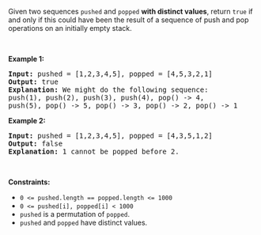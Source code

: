 <div><p>Given two sequences <code>pushed</code> and <code>popped</code>&nbsp;<strong>with distinct values</strong>,&nbsp;return <code>true</code> if and only if this could have been the result of a sequence of push and pop operations on an initially empty stack.</p>

<p>&nbsp;</p>

<div>
<p><strong>Example 1:</strong></p>

<pre><strong>Input: </strong>pushed = <span id="example-input-1-1">[1,2,3,4,5]</span>, popped = <span id="example-input-1-2">[4,5,3,2,1]</span>
<strong>Output: </strong><span id="example-output-1">true</span>
<strong>Explanation: </strong>We might do the following sequence:
push(1), push(2), push(3), push(4), pop() -&gt; 4,
push(5), pop() -&gt; 5, pop() -&gt; 3, pop() -&gt; 2, pop() -&gt; 1
</pre>

<div>
<p><strong>Example 2:</strong></p>

<pre><strong>Input: </strong>pushed = <span id="example-input-2-1">[1,2,3,4,5]</span>, popped = <span id="example-input-2-2">[4,3,5,1,2]</span>
<strong>Output: </strong><span id="example-output-2">false</span>
<strong>Explanation: </strong>1 cannot be popped before 2.
</pre>
</div>
</div>

<p>&nbsp;</p>
<p><strong>Constraints:</strong></p>

<ul>
	<li><code>0 &lt;= pushed.length == popped.length &lt;= 1000</code></li>
	<li><code>0 &lt;= pushed[i], popped[i] &lt; 1000</code></li>
	<li><code>pushed</code> is a permutation of <code>popped</code>.</li>
	<li><code>pushed</code> and <code>popped</code> have distinct values.</li>
</ul>
</div>